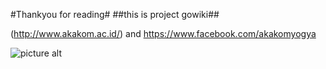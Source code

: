 #Thankyou for reading#
##this is project gowiki##

(http://www.akakom.ac.id/) and <https://www.facebook.com/akakomyogya>

![picture alt](https://www.facebook.com/akakomyogya/photos/a.467082706473.282868.66672431473/67377906473/?type=3&theater "Title is optional")
